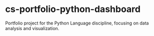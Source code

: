 # cs-portfolio-python-dashboard
Portfolio project for the Python Language discipline, focusing on data analysis and visualization.
